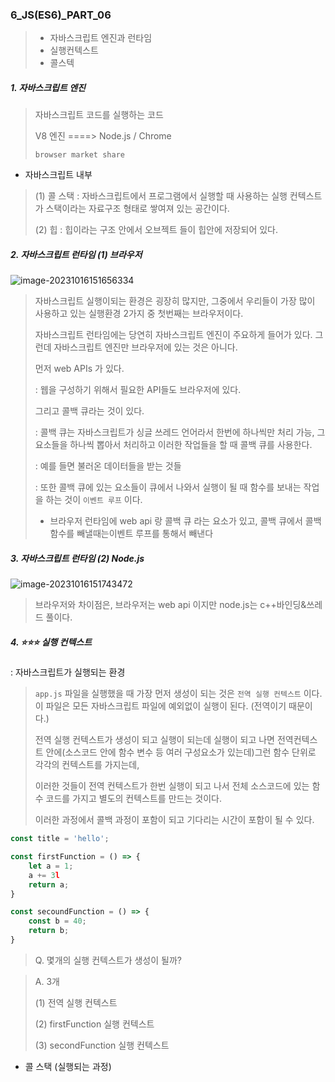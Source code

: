 ### 6_JS(ES6)_PART_06

> * 자바스크립트 엔진과 런타임
> * 실행컨텍스트 
> * 콜스텍 



##### 1. 자바스크립트 엔진 

> 자바스크립트 코드를 실행하는 코드 
>
> V8 엔진 ====> Node.js / Chrome
>
> `browser market share` 

* 자바스크립트 내부 

> (1) 콜 스택 : 자바스크립트에서 프로그램에서 실행할 때 사용하는 실행 컨텍스트가 스택이라는 자료구조 형태로 쌓여져 있는 공간이다. 
>
> (2) 힙 : 힙이라는 구조 안에서 오브젝트 들이 힙안에 저장되어 있다. 



##### 2. 자바스크립트 런타임 (1) 브라우저 

![image-20231016151656334](C:\Users\bestsu\AppData\Roaming\Typora\typora-user-images\image-20231016151656334.png)

> 자바스크립트 실행이되는 환경은 굉장히 많지만, 그중에서 우리들이 가장 많이 사용하고 있는 실행환경 2가지 중 첫번째는 브라우저이다. 
>
> 자바스크립트 런타임에는 당연히 자바스크립트 엔진이 주요하게 들어가 있다. 그런데 자바스크립트 엔진만 브라우저에 있는 것은 아니다. 
>
> 먼저 web APIs 가 있다. 
>
> : 웹을 구성하기 위해서 필요한 API들도 브라우저에 있다. 
>
> 그리고 콜백 큐라는 것이 있다. 
>
> : 콜백 큐는 자바스크립트가 싱글 쓰레드 언어라서 한번에 하나씩만 처리 가능, 그 요소들을 하나씩 뽑아서 처리하고 이러한 작업들을 할 때 콜백 큐를 사용한다. 
>
> : 예를 들면 불러온 데이터들을 받는 것들
>
> : 또한 콜백 큐에 있는 요소들이 큐에서 나와서 실행이 될 때 함수를 보내는 작업을 하는 것이 `이벤트 루프` 이다. 
>
> * 브라우저 런타임에 web api 랑 콜백 큐 라는 요소가 있고, 콜백 큐에서 콜백 함수를 빼낼때는이벤트 루프를 통해서 빼낸다   



##### 3. 자바스크립트 런타임 (2) Node.js

![image-20231016151743472](C:\Users\bestsu\AppData\Roaming\Typora\typora-user-images\image-20231016151743472.png)

> 브라우저와 차이점은, 브라우저는 web api 이지만 node.js는 c++바인딩&쓰레드 풀이다. 



##### 4. ⭐⭐⭐ 실행 컨텍스트 

: 자바스크립트가 실행되는 환경 

> `app.js` 파일을 실행했을 때 가장 먼저 생성이 되는 것은 `전역 실행 컨텍스트` 이다.  이 파일은 모든 자바스크립트 파일에 예외없이 실행이 된다. (전역이기 때문이다.)
>
> 전역 실행 컨텍스트가 생성이 되고 실행이 되는데 실행이 되고 나면 전역컨텍스트 안에(소스코드 안에 함수 변수 등 여러 구성요소가 있는데)그런 함수 단위로 각각의 컨텍스트를 가지는데, 
>
> 이러한 것들이 전역 컨텍스트가 한번 실행이 되고 나서 전체 소스코드에 있는 함수 코드를 가지고 별도의 컨텍스트를 만드는 것이다. 
>
> 이러한 과정에서 콜백 과정이 포함이 되고 기다리는 시간이 포함이 될 수 있다. 



```javascript
const title = 'hello';

const firstFunction = () => {
    let a = 1;
    a += 3l
    return a;
}

const secoundFunction = () => {
    const b = 40;
    return b;
}
```

> Q. 몇개의 실행 컨텍스트가 생성이 될까?

> A. 3개 
>
> (1) 전역 실행 컨텍스트 
>
> (2) firstFunction  실행 컨텍스트 
>
> (3) secondFunction 실행 컨텍스트 



* 콜 스택 (실행되는 과정)
